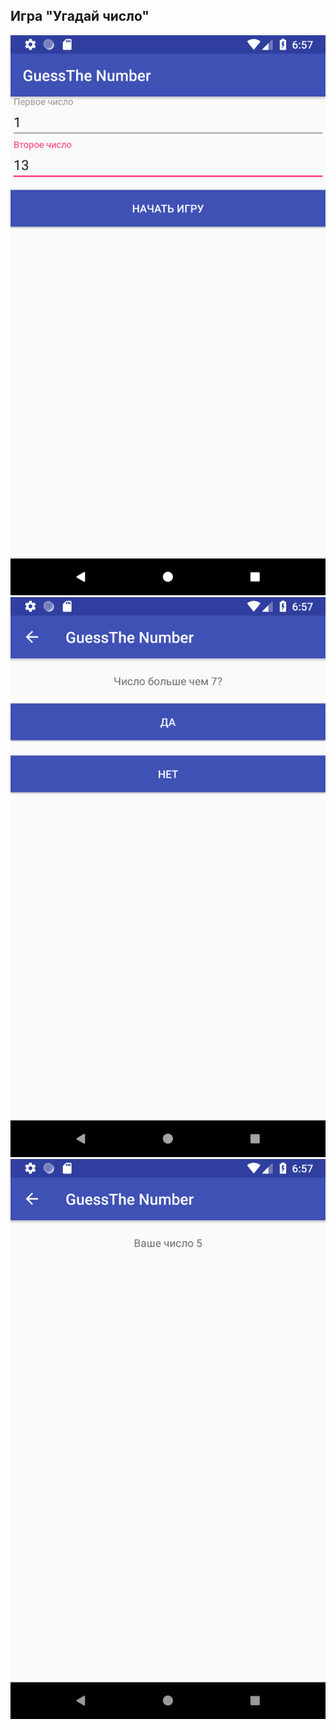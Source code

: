 ## Игра "Угадай число"

![](screens/Screenshot_1580021831.png)
![](screens/Screenshot_1580021860.png)
![](screens/Screenshot_1580021876.png)